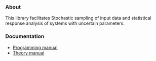 ### About
This library facilitates Stochastic sampling of input data and statistical response analysis of systems with uncertain parameters.

### Documentation
- [Programming manual](programming.md)
- [Theory manual](theory.md)

